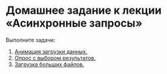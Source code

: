 # Домашнее задание к лекции «Асинхронные запросы»

Выполните задачи:

1. [Анимация загрузки данных.](./01_preloader) 
2. [Опрос с выбором результатов.](./02_poll)
3. [Загрузка больших файлов.](./03_progressbar)